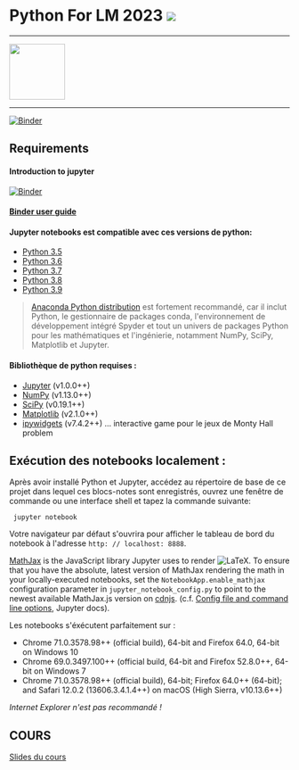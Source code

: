 # Python For LM 2023 <img src="https://www.python.org/static/community_logos/python-powered-w-200x80.png">
---------------------------------------------

<img src="/img/logo-isitcom.png" width="100" height="100">

--------------------------------------------


[![Binder](https://mybinder.org/badge_logo.svg)](https://mybinder.org/v2/gh/nevermind78/Python4LM/master)
## Requirements

#### Introduction to jupyter
[![Binder](https://mybinder.org/badge_logo.svg)](https://gesis.mybinder.org/binder/v2/gh/ipython/ipython-in-depth/7e5ce96cc9251083979efdfc393425f1229a4a68?filepath=binder%2FIndex.ipynb)
#### [Binder user guide](https://mybinder.readthedocs.io/en/latest/introduction.html)

#### Jupyter notebooks est compatible avec ces versions de python: 

* [Python 3.5](https://docs.python.org/3.5/whatsnew/3.5.html)
* [Python 3.6](https://docs.python.org/3.6/whatsnew/3.6.html)
* [Python 3.7](https://docs.python.org/3.7/whatsnew/3.7.html)
* [Python 3.8](https://docs.python.org/3.7/whatsnew/3.8.html)
* [Python 3.9](https://docs.python.org/3.7/whatsnew/3.9.html)

>[Anaconda Python distribution](https://www.anaconda.com/download/) est fortement recommandé, car il inclut Python, le gestionnaire de packages conda, l'environnement de développement intégré Spyder et tout un univers de packages Python pour les mathématiques et l'ingénierie, notamment NumPy, SciPy, Matplotlib et Jupyter.

#### Bibliothèque de python requises :

* [Jupyter](https://jupyter-notebook.readthedocs.io/en/stable/) (v1.0.0++)
* [NumPy](https://www.scipy.org/scipylib/download.html) (v1.13.0++)
* [SciPy](https://scipy.org/install.html) (v0.19.1++)
* [Matplotlib](https://matplotlib.org/index.html) (v2.1.0++)
* [ipywidgets](https://ipywidgets.readthedocs.io/en/stable/) (v7.4.2++) ... interactive game pour le jeux de  Monty Hall problem 
  




## Exécution des notebooks localement :

Après avoir installé Python et Jupyter, accédez au répertoire de base de ce projet dans lequel ces blocs-notes sont enregistrés, ouvrez une fenêtre de commande ou une interface shell et tapez la commande suivante:

     jupyter notebook

Votre navigateur par défaut s'ouvrira pour afficher le tableau de bord du notebook à l'adresse `http: // localhost: 8888`.

[MathJax](https://www.mathjax.org/#gettingstarted) is the JavaScript library Jupyter uses to render ![LaTeX](https://github.com/buruzaemon/IntroductionToProbabilityPy/blob/master/assets/LaTeX.png). To ensure that you have the absolute, latest version of MathJax rendering the math in your locally-executed notebooks, set the `NotebookApp.enable_mathjax` configuration parameter in `jupyter_notebook_config.py` to point to the newest available MathJax.js version on [cdnjs](https://cdnjs.com/libraries/mathjax). (c.f. [Config file and command line options](https://jupyter-notebook.readthedocs.io/en/stable/config.html), Jupyter docs).

Les  notebooks s'éxécutent parfaitement sur :

* Chrome 71.0.3578.98++ (official build), 64-bit and Firefox 64.0, 64-bit on Windows 10
* Chrome 69.0.3497.100++ (official build, 64-bit and Firefox 52.8.0++, 64-bit on Windows 7
* Chrome 71.0.3578.98++ (official build), 64-bit; Firefox 64.0++ (64-bit); and Safari 12.0.2 (13606.3.4.1.4++) on macOS (High Sierra, v10.13.6++)


_Internet Explorer n'est pas recommandé !_

## COURS 
[Slides du cours ](https://github.com/nevermind78/Python4LM/tree/master/Cours)
